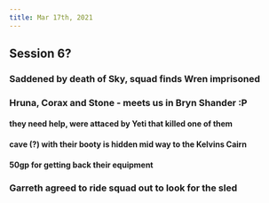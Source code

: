```yaml
---
title: Mar 17th, 2021
---
```


## Session 6?
### Saddened by death of Sky, squad finds Wren imprisoned
### Hruna, Corax and Stone - meets us in Bryn Shander :P
#### they need help, were attaced by Yeti that killed one of them
#### cave (?) with their booty is hidden mid way to the Kelvins Cairn
#### 50gp for getting back their equipment
### Garreth agreed to ride squad out to look for the sled
###
